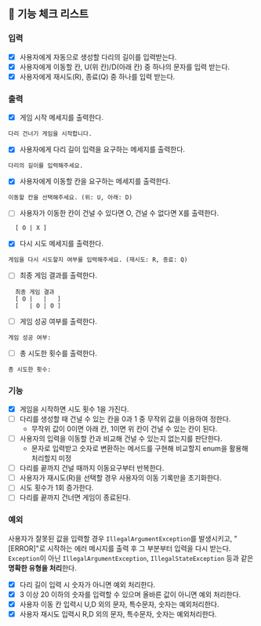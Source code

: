 ## 📝 기능 체크 리스트

### 입력

- [x]  사용자에게 자동으로 생성할 다리의 길이를 입력받는다.
- [x]  사용자에게 이동할 칸, U(위 칸)/D(아래 칸) 중 하나의 문자를 입력 받는다.
- [x]  사용자에게 재시도(R), 종료(Q) 중 하나를 입력 받는다.

### 출력

- [x]  게임 시작 메세지를 출력한다.

```
다리 건너기 게임을 시작합니다.
```

- [x]  사용자에게 다리 길이 입력을 요구하는 메세지를 출력한다.

```  
다리의 길이를 입력해주세요.
```

- [x]  사용자에게 이동할 칸을 요구하는 메세지를 출력한다.

```
이동할 칸을 선택해주세요. (위: U, 아래: D)
```

- [ ]  사용자가 이동한 칸이 건널 수 있다면 O, 건널 수 없다면 X를 출력한다.

```
  [ O | X ]
```

- [x]  다시 시도 메세지를 출력한다.

```
게임을 다시 시도할지 여부를 입력해주세요. (재시도: R, 종료: Q)
```

- [ ]  최종 게임 결과를 출력한다.

```
  최종 게임 결과
  [ O |   |   ]
  [   | O | O ]
```

- [ ]  게임 성공 여부를 출력한다.

```
게임 성공 여부: 
```

- [ ]  총 시도한 횟수를 출력한다.

```
총 시도한 횟수: 
```

### 기능

- [x]  게임을 시작하면 시도 횟수 1을 가진다.
- [ ]  다리를 생성할 때 건널 수 있는 칸을 0과 1 중 무작위 값을 이용하여 정한다.
    - 무작위 값이 0이면 아래 칸, 1이면 위 칸이 건널 수 있는 칸이 된다.
- [ ]  사용자의 입력을 이동할 칸과 비교해 건널 수 있는지 없는지를 판단한다.
    - 문자로 입력받고 숫자로 변환하는 메서드를 구현해 비교할지 enum을 활용해 처리할지 미정
- [ ]  다리를 끝까지 건널 때까지 이동요구부터 반복한다.
- [ ]  사용자가 재시도(R)을 선택할 경우 사용자의 이동 기록만을 초기화한다.
- [ ]  시도 횟수가 1회 증가한다.
- [ ]  다리를 끝까지 건너면 게임이 종료된다.

### 예외

사용자가 잘못된 값을 입력할 경우 `IllegalArgumentException`를 발생시키고, "[ERROR]"로 시작하는 에러 메시지를 출력 후 그 부분부터 입력을 다시 받는다.
`Exception`이 아닌 `IllegalArgumentException`, `IllegalStateException` 등과 같은 **명확한 유형을 처리**한다.

- [x]  다리 길이 입력 시 숫자가 아니면 예외 처리한다.
- [x]  3 이상 20 이하의 숫자를 입력할 수 있으며 올바른 값이 아니면 예외 처리한다.
- [x]  사용자 이동 칸 입력시 U,D 외의 문자, 특수문자, 숫자는 예외처리한다.
- [x]  사용자 재시도 입력시 R,D 외의 문자, 특수문자, 숫자는 예외처리한다.
